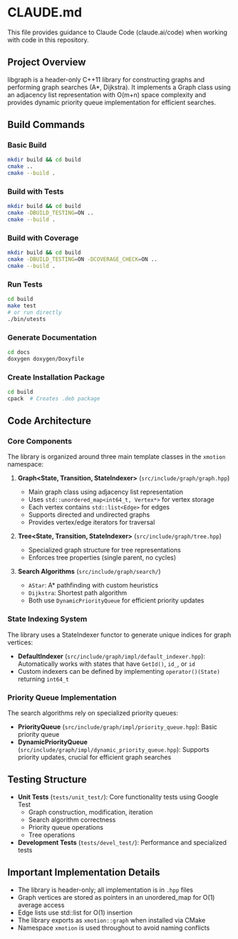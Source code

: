 # CLAUDE.md

This file provides guidance to Claude Code (claude.ai/code) when working with code in this repository.

## Project Overview

libgraph is a header-only C++11 library for constructing graphs and performing graph searches (A*, Dijkstra). It implements a Graph class using an adjacency list representation with O(m+n) space complexity and provides dynamic priority queue implementation for efficient searches.

## Build Commands

### Basic Build
```bash
mkdir build && cd build
cmake ..
cmake --build .
```

### Build with Tests
```bash
mkdir build && cd build
cmake -DBUILD_TESTING=ON ..
cmake --build .
```

### Build with Coverage
```bash
mkdir build && cd build
cmake -DBUILD_TESTING=ON -DCOVERAGE_CHECK=ON ..
cmake --build .
```

### Run Tests
```bash
cd build
make test
# or run directly
./bin/utests
```

### Generate Documentation
```bash
cd docs
doxygen doxygen/Doxyfile
```

### Create Installation Package
```bash
cd build
cpack  # Creates .deb package
```

## Code Architecture

### Core Components

The library is organized around three main template classes in the `xmotion` namespace:

1. **Graph<State, Transition, StateIndexer>** (`src/include/graph/graph.hpp`)
   - Main graph class using adjacency list representation
   - Uses `std::unordered_map<int64_t, Vertex*>` for vertex storage
   - Each vertex contains `std::list<Edge>` for edges
   - Supports directed and undirected graphs
   - Provides vertex/edge iterators for traversal

2. **Tree<State, Transition, StateIndexer>** (`src/include/graph/tree.hpp`)
   - Specialized graph structure for tree representations
   - Enforces tree properties (single parent, no cycles)

3. **Search Algorithms** (`src/include/graph/search/`)
   - `AStar`: A* pathfinding with custom heuristics
   - `Dijkstra`: Shortest path algorithm
   - Both use `DynamicPriorityQueue` for efficient priority updates

### State Indexing System

The library uses a StateIndexer functor to generate unique indices for graph vertices:
- **DefaultIndexer** (`src/include/graph/impl/default_indexer.hpp`): Automatically works with states that have `GetId()`, `id_`, or `id`
- Custom indexers can be defined by implementing `operator()(State)` returning `int64_t`

### Priority Queue Implementation

The search algorithms rely on specialized priority queues:
- **PriorityQueue** (`src/include/graph/impl/priority_queue.hpp`): Basic priority queue
- **DynamicPriorityQueue** (`src/include/graph/impl/dynamic_priority_queue.hpp`): Supports priority updates, crucial for efficient graph searches

## Testing Structure

- **Unit Tests** (`tests/unit_test/`): Core functionality tests using Google Test
  - Graph construction, modification, iteration
  - Search algorithm correctness
  - Priority queue operations
  - Tree operations
- **Development Tests** (`tests/devel_test/`): Performance and specialized tests

## Important Implementation Details

- The library is header-only; all implementation is in `.hpp` files
- Graph vertices are stored as pointers in an unordered_map for O(1) average access
- Edge lists use std::list for O(1) insertion
- The library exports as `xmotion::graph` when installed via CMake
- Namespace `xmotion` is used throughout to avoid naming conflicts